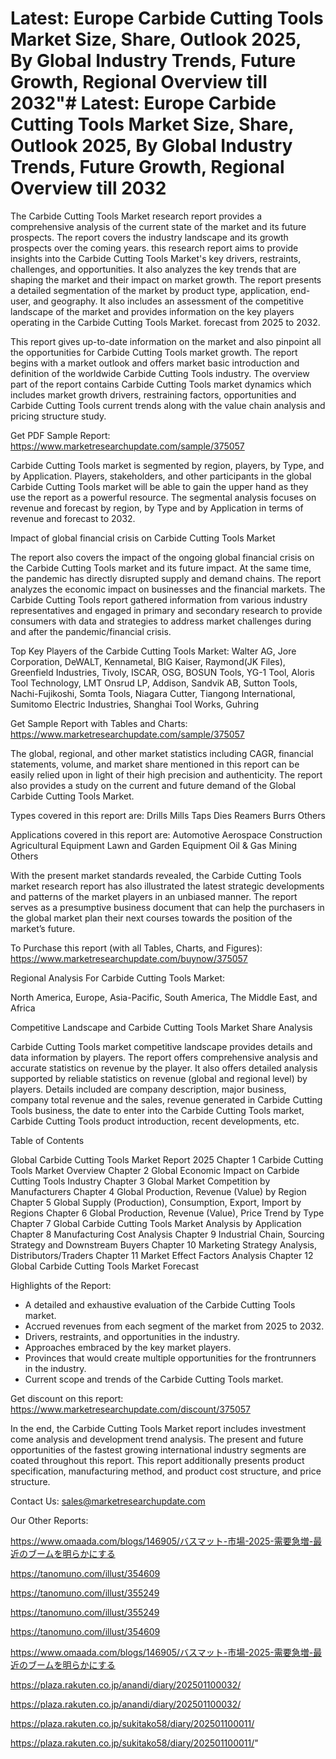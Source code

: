 # Latest: Europe Carbide Cutting Tools Market Size, Share, Outlook 2025, By Global Industry Trends, Future Growth, Regional Overview till 2032"# Latest: Europe Carbide Cutting Tools Market Size, Share, Outlook 2025, By Global Industry Trends, Future Growth, Regional Overview till 2032

The Carbide Cutting Tools Market research report provides a comprehensive analysis of the current state of the market and its future prospects. The report covers the industry landscape and its growth prospects over the coming years. this research report aims to provide insights into the Carbide Cutting Tools Market's key drivers, restraints, challenges, and opportunities. It also analyzes the key trends that are shaping the market and their impact on market growth. The report presents a detailed segmentation of the market by product type, application, end-user, and geography. It also includes an assessment of the competitive landscape of the market and provides information on the key players operating in the Carbide Cutting Tools Market. forecast from 2025 to 2032.

This report gives up-to-date information on the market and also pinpoint all the opportunities for Carbide Cutting Tools market growth. The report begins with a market outlook and offers market basic introduction and definition of the worldwide Carbide Cutting Tools industry. The overview part of the report contains Carbide Cutting Tools market dynamics which includes market growth drivers, restraining factors, opportunities and Carbide Cutting Tools current trends along with the value chain analysis and pricing structure study.

Get PDF Sample Report: https://www.marketresearchupdate.com/sample/375057

Carbide Cutting Tools market is segmented by region, players, by Type, and by Application. Players, stakeholders, and other participants in the global Carbide Cutting Tools market will be able to gain the upper hand as they use the report as a powerful resource. The segmental analysis focuses on revenue and forecast by region, by Type and by Application in terms of revenue and forecast to 2032.

Impact of global financial crisis on Carbide Cutting Tools Market

The report also covers the impact of the ongoing global financial crisis on the Carbide Cutting Tools market and its future impact. At the same time, the pandemic has directly disrupted supply and demand chains. The report analyzes the economic impact on businesses and the financial markets. The Carbide Cutting Tools report gathered information from various industry representatives and engaged in primary and secondary research to provide consumers with data and strategies to address market challenges during and after the pandemic/financial crisis.

Top Key Players of the Carbide Cutting Tools Market:
Walter AG, Jore Corporation, DeWALT, Kennametal, BIG Kaiser, Raymond(JK Files), Greenfield Industries, Tivoly, ISCAR, OSG, BOSUN Tools, YG-1 Tool, Aloris Tool Technology, LMT Onsrud LP, Addison, Sandvik AB, Sutton Tools, Nachi-Fujikoshi, Somta Tools, Niagara Cutter, Tiangong International, Sumitomo Electric Industries, Shanghai Tool Works, Guhring


Get Sample Report with Tables and Charts: https://www.marketresearchupdate.com/sample/375057

The global, regional, and other market statistics including CAGR, financial statements, volume, and market share mentioned in this report can be easily relied upon in light of their high precision and authenticity. The report also provides a study on the current and future demand of the Global Carbide Cutting Tools Market.

Types covered in this report are:
Drills
Mills
Taps
Dies
Reamers
Burrs
Others


Applications covered in this report are:
Automotive
Aerospace
Construction
Agricultural Equipment
Lawn and Garden Equipment
Oil & Gas
Mining
Others


With the present market standards revealed, the Carbide Cutting Tools market research report has also illustrated the latest strategic developments and patterns of the market players in an unbiased manner. The report serves as a presumptive business document that can help the purchasers in the global market plan their next courses towards the position of the market’s future.

To Purchase this report (with all Tables, Charts, and Figures): https://www.marketresearchupdate.com/buynow/375057

Regional Analysis For Carbide Cutting Tools Market:

North America, Europe, Asia-Pacific, South America, The Middle East, and Africa

Competitive Landscape and Carbide Cutting Tools Market Share Analysis

Carbide Cutting Tools market competitive landscape provides details and data information by players. The report offers comprehensive analysis and accurate statistics on revenue by the player. It also offers detailed analysis supported by reliable statistics on revenue (global and regional level) by players. Details included are company description, major business, company total revenue and the sales, revenue generated in Carbide Cutting Tools business, the date to enter into the Carbide Cutting Tools market, Carbide Cutting Tools product introduction, recent developments, etc.

Table of Contents

Global Carbide Cutting Tools Market Report 2025
Chapter 1 Carbide Cutting Tools Market Overview
Chapter 2 Global Economic Impact on Carbide Cutting Tools Industry
Chapter 3 Global Market Competition by Manufacturers
Chapter 4 Global Production, Revenue (Value) by Region
Chapter 5 Global Supply (Production), Consumption, Export, Import by Regions
Chapter 6 Global Production, Revenue (Value), Price Trend by Type
Chapter 7 Global Carbide Cutting Tools Market Analysis by Application
Chapter 8 Manufacturing Cost Analysis
Chapter 9 Industrial Chain, Sourcing Strategy and Downstream Buyers
Chapter 10 Marketing Strategy Analysis, Distributors/Traders
Chapter 11 Market Effect Factors Analysis
Chapter 12 Global Carbide Cutting Tools Market Forecast

Highlights of the Report:

- A detailed and exhaustive evaluation of the Carbide Cutting Tools market.
- Accrued revenues from each segment of the market from 2025 to 2032.
- Drivers, restraints, and opportunities in the industry.
- Approaches embraced by the key market players.
- Provinces that would create multiple opportunities for the frontrunners in the industry.
- Current scope and trends of the Carbide Cutting Tools market.

Get discount on this report: https://www.marketresearchupdate.com/discount/375057

In the end, the Carbide Cutting Tools Market report includes investment come analysis and development trend analysis. The present and future opportunities of the fastest growing international industry segments are coated throughout this report. This report additionally presents product specification, manufacturing method, and product cost structure, and price structure.

Contact Us:
sales@marketresearchupdate.com

Our Other Reports:

https://www.omaada.com/blogs/146905/バスマット-市場-2025-需要急増-最近のブームを明らかにする

https://tanomuno.com/illust/354609

https://tanomuno.com/illust/355249

https://tanomuno.com/illust/355249

https://tanomuno.com/illust/354609

https://www.omaada.com/blogs/146905/バスマット-市場-2025-需要急増-最近のブームを明らかにする

https://plaza.rakuten.co.jp/anandi/diary/202501100032/

https://plaza.rakuten.co.jp/anandi/diary/202501100032/

https://plaza.rakuten.co.jp/sukitako58/diary/202501100011/

https://plaza.rakuten.co.jp/sukitako58/diary/202501100011/"
